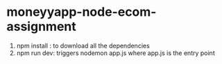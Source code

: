# moneyyapp-node-ecom-assignment

1) npm install : to download all the dependencies
2) npm run dev: triggers nodemon app.js where app.js is the entry point
